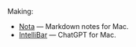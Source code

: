 Making:
- [Nota](https://nota.md/) — Markdown notes for Mac.
- [IntelliBar](https://intellibar.app/) — ChatGPT for Mac.

<!--

[iBar](http://ibar.app/) — Launcher for the web.

**erusev/erusev** is a ✨ _special_ ✨ repository because its `README.md` (this file) appears on your GitHub profile.

Here are some ideas to get you started:

- 🔭 I’m currently working on ...
- 🌱 I’m currently learning ...
- 👯 I’m looking to collaborate on ...
- 🤔 I’m looking for help with ...
- 💬 Ask me about ...
- 📫 How to reach me: ...
- 😄 Pronouns: ...
- ⚡ Fun fact: ...
-->
